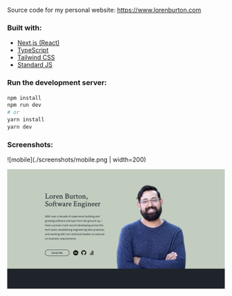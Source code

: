Source code for my personal website: https://www.lorenburton.com

### Built with:
* [Next.js (React)](https://github.com/vercel/next.js)
* [TypeScript](https://github.com/microsoft/TypeScript)
* [Tailwind CSS](https://github.com/tailwindlabs/tailwindcss)
* [Standard JS](https://github.com/standard/standard)

### Run the development server:

```bash
npm install
npm run dev
# or
yarn install
yarn dev
```

### Screenshots:

![mobile](./screenshots/mobile.png | width=200)

![desktop](./screenshots/desktop.png)
